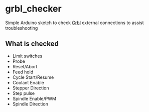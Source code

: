 # grbl_checker
Simple Arduino sketch to check [Grbl](https://github.com/grbl/grbl) external connections to assist troubleshooting

## What is checked

  - Limit switches
  - Probe
  - Reset/Abort
  - Feed hold
  - Cycle Start/Resume
  - Coolant Enable
  - Stepper Direction
  - Step pulse
  - Spindle Enable/PWM
  - Spindle Direction
